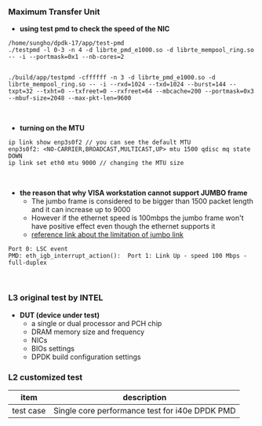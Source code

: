 ### Maximum Transfer Unit

- **using test pmd to check the speed of the NIC**
```
/home/sungho/dpdk-17/app/test-pmd
./testpmd -l 0-3 -n 4 -d librte_pmd_e1000.so -d librte_mempool_ring.so -- -i --portmask=0x1 --nb-cores=2


./build/app/testpmd -cffffff -n 3 -d librte_pmd_e1000.so -d librte_mempool_ring.so -- -i --rxd=1024 --txd=1024 --burst=144 --txpt=32 --txht=0 --txfreet=0 --rxfreet=64 --mbcache=200 --portmask=0x3 --mbuf-size=2048 --max-pkt-len=9600
```

<br>

- **turning on the MTU**

```
ip link show enp3s0f2 // you can see the default MTU
enp3s0f2: <NO-CARRIER,BROADCAST,MULTICAST,UP> mtu 1500 qdisc mq state DOWN
ip link set eth0 mtu 9000 // changing the MTU size
```

<br>

- **the reason that why VISA workstation cannot support JUMBO frame**
    - The jumbo frame is considered to be bigger than 1500 packet length and it can increase up to 9000
    - However if the ethernet speed is 100mbps the jumbo frame won't have positive effect even though the ethernet supports it
    - [reference link about the limitation of jumbo link](https://www.intel.com/content/www/us/en/support/articles/000005593/network-and-i-o/ethernet-products.html)

```
Port 0: LSC event                                                               
PMD: eth_igb_interrupt_action():  Port 1: Link Up - speed 100 Mbps - full-duplex
```

<br>

### L3 original test by INTEL

- **DUT (device under test)**
    - a single or dual processor and PCH chip
    - DRAM memory size and frequency
    - NICs
    - BIOs settings
    - DPDK build configuration settings


### L2 customized test

| item | description |
| -- | -- |
| test case | Single core performance test for i40e DPDK PMD |
